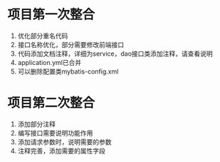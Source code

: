 # 项目第一次整合
1. 优化部分重名代码
2. 接口名称优化，部分需要修改前端接口
3. 代码添加文档注释，详细为service，dao接口类添加注释，请查看说明
4. application.yml已合并
5. 可以删除配置类mybatis-config.xml

# 项目第二次整合

1. 添加部分注释
2. 编写接口需要说明功能作用
3. 添加请求参数时，说明需要的参数
4. 注释完善，添加需要的属性字段
